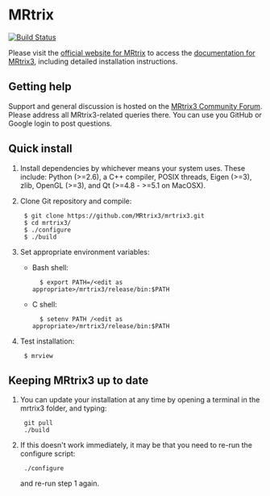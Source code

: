 # MRtrix

[![Build Status](https://travis-ci.org/MRtrix3/mrtrix3.svg?branch=updated_syntax)](https://travis-ci.org/MRtrix3/mrtrix3)

Please visit the [official website for MRtrix](http://www.mrtrix.org) to access the [documentation for MRtrix3](http://mrtrix.readthedocs.org/), including detailed installation instructions. 

## Getting help 

Support and general discussion is hosted on the [MRtrix3 Community Forum](http://community.mrtrix.org/). Please
address all MRtrix3-related queries there. You can use you GitHub or Google login to post questions. 

## Quick install

1. Install dependencies by whichever means your system uses. 
   These include: Python (>=2.6), a C++ compiler, POSIX threads, 
   Eigen (>=3), zlib, OpenGL (>=3), and Qt (>=4.8 - >=5.1 on MacOSX).

2. Clone Git repository and compile: 

        $ git clone https://github.com/MRtrix3/mrtrix3.git
        $ cd mrtrix3/
        $ ./configure 
        $ ./build

3. Set appropriate environment variables:

    * Bash shell:

            $ export PATH=/<edit as appropriate>/mrtrix3/release/bin:$PATH
 
    * C shell:

            $ setenv PATH /<edit as appropriate>/mrtrix3/release/bin:$PATH

4. Test installation: 

        $ mrview

## Keeping MRtrix3 up to date

1. You can update your installation at any time by opening a terminal in the mrtrix3 folder, and typing:

        git pull
		./build
		
2. If this doesn't work immediately, it may be that you need to re-run the configure script:

        ./configure

    and re-run step 1 again.
